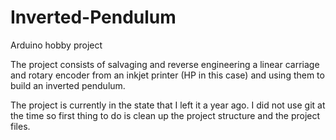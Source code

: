 # Inverted-Pendulum
Arduino hobby project

The project consists of salvaging and reverse engineering a linear carriage and rotary encoder from an inkjet printer (HP in this case) and using them to build an inverted pendulum. 

The project is currently in the state that I left it a year ago. I did not use git at the time so first thing to do is clean up the project structure and the project files. 


